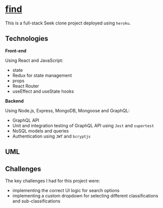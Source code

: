 # [find](https://github.com/vnim94/find)

This is a full-stack Seek clone project deployed using `heroku`.

## Technologies

**Front-end**

Using React and JavaScript:

- state
- Redux for state management
- props
- React Router
- useEffect and useState hooks

**Backend**

Using Node.js, Express, MongoDB, Mongoose and GraphQL:

- GraphQL API
- Unit and integration testing of GraphQL API using `Jest` and `supertest`
- NoSQL models and queries
- Authentication using `JWT` and `bcryptjs`

## UML

## Challenges

The key challenges I had for this project were:

- implementing the correct UI logic for search options
- implementing a custom dropdown for selecting different classifications and sub-classifications